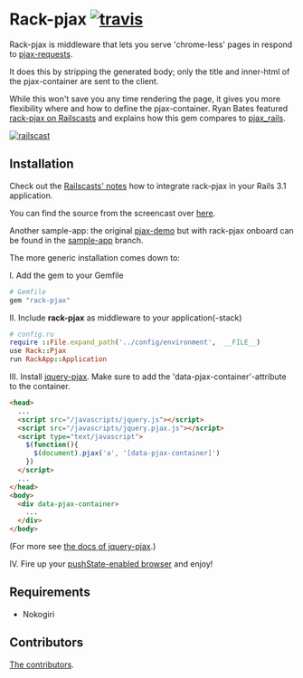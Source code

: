 Rack-pjax [![travis](https://secure.travis-ci.com/jasnow/rack-pjax.png?branch=master)](https://secure.travis-ci.com/jasnow/rack-pjax)
========

Rack-pjax is middleware that lets you serve 'chrome-less' pages in respond to [pjax-requests](https://github.com/defunkt/jquery-pjax).

It does this by stripping the generated body; only the title and inner-html of the pjax-container are sent to the client.

While this won't save you any time rendering the page, it gives you more flexibility where and how to define the pjax-container.
Ryan Bates featured [rack-pjax on Railscasts](http://railscasts.com/episodes/294-playing-with-pjax) and explains how this gem compares to [pjax_rails](https://github.com/rails/pjax_rails).

[![railscast](http://railscasts.com/assets/railscasts_logo-7101a7cd0a48292a0c07276981855edb.png)](http://railscasts.com/)

Installation
------------

Check out the [Railscasts' notes](http://railscasts.com/episodes/294-playing-with-pjax) how to integrate rack-pjax in your Rails 3.1 application.

You can find the source from the screencast over [here](https://github.com/ryanb/railscasts-episodes/tree/master/episode-294).

Another sample-app: the original [pjax-demo](http://pjax.herokuapp.com/) but with rack-pjax onboard can be found in the [sample-app](https://github.com/eval/rack-pjax/tree/sample-app) branch.

The more generic installation comes down to:

I. Add the gem to your Gemfile

```ruby
# Gemfile
gem "rack-pjax"
```

II. Include **rack-pjax** as middleware to your application(-stack)

```ruby
# config.ru
require ::File.expand_path('../config/environment',  __FILE__)
use Rack::Pjax
run RackApp::Application
```

III. Install [jquery-pjax](https://github.com/defunkt/jquery-pjax). Make sure to add the 'data-pjax-container'-attribute to the container.

```html
<head>
  ...
  <script src="/javascripts/jquery.js"></script>
  <script src="/javascripts/jquery.pjax.js"></script>
  <script type="text/javascript">
    $(function(){
      $(document).pjax('a', '[data-pjax-container]')
    })
  </script>
  ...
</head>
<body>
  <div data-pjax-container>
    ...
  </div>
</body>
```

(For more see [the docs of jquery-pjax](https://github.com/defunkt/jquery-pjax#usage).)

IV. Fire up your [pushState-enabled browser](http://caniuse.com/#search=pushstate) and enjoy!


Requirements
------------

- Nokogiri


Contributors
------

[The contributors](https://github.com/eval/rack-pjax/graphs/contributors).
